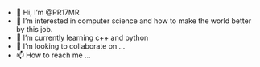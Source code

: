 - 👋 Hi, I’m @PR17MR
- 👀 I’m interested in computer science and how to make the world better by this job.
- 🌱 I’m currently learning c++ and python
- 💞️ I’m looking to collaborate on ...
- 📫 How to reach me ...

<!---
PR17MR/PR17MR is a ✨ special ✨ repository because its `README.md` (this file) appears on your GitHub profile.
You can click the Preview link to take a look at your changes.
--->
